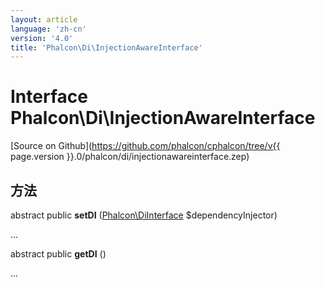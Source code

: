 ```yaml
---
layout: article
language: 'zh-cn'
version: '4.0'
title: 'Phalcon\Di\InjectionAwareInterface'
---
```

# Interface **Phalcon\Di\InjectionAwareInterface**

[Source on Github](https://github.com/phalcon/cphalcon/tree/v{{ page.version }}.0/phalcon/di/injectionawareinterface.zep)

## 方法

abstract public **setDI** ([Phalcon\DiInterface](Phalcon_DiInterface) $dependencyInjector)

...

abstract public **getDI** ()

...